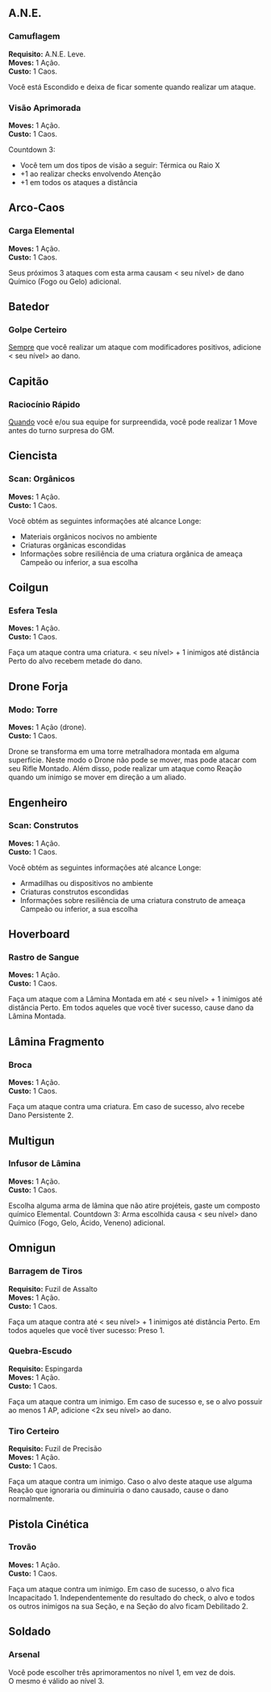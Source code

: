 ## A.N.E.

### Camuflagem

**Requisito:** A.N.E. Leve.  
**Moves:** 1 Ação.  
**Custo:** 1 Caos.

Você está Escondido e deixa de ficar somente quando realizar um ataque.

### Visão Aprimorada

**Moves:** 1 Ação.  
**Custo:** 1 Caos.

Countdown 3:

- Você tem um dos tipos de visão a seguir: Térmica ou Raio X
- +1 ao realizar checks envolvendo Atenção
- +1 em todos os ataques a distância

## Arco-Caos

### Carga Elemental

**Moves:** 1 Ação.  
**Custo:** 1 Caos.

Seus próximos 3 ataques com esta arma causam < seu nível> de dano Químico (Fogo ou Gelo) adicional.  

## Batedor

### Golpe Certeiro

<ins>Sempre</ins> que você realizar um ataque com modificadores positivos, adicione < seu nível> ao dano.

## Capitão

### Raciocínio Rápido

<ins>Quando</ins> você e/ou sua equipe for surpreendida, você pode realizar 1 Move antes do turno surpresa do GM.

## Ciencista

### Scan: Orgânicos

**Moves:** 1 Ação.  
**Custo:** 1 Caos.

Você obtém as seguintes informações até alcance Longe:

- Materiais orgânicos nocivos no ambiente
- Criaturas orgânicas escondidas
- Informações sobre resiliência de uma criatura orgânica de ameaça Campeão ou inferior, a sua escolha

## Coilgun

### Esfera Tesla

**Moves:** 1 Ação.  
**Custo:** 1 Caos.

Faça um ataque contra uma criatura. < seu nível> + 1 inimigos até distância Perto do alvo recebem metade do dano.

## Drone Forja

### Modo: Torre

**Moves:** 1 Ação (drone).  
**Custo:** 1 Caos.

Drone se transforma em uma torre metralhadora montada em alguma superfície. Neste modo o Drone não pode se mover, mas pode atacar com seu Rifle Montado. Além disso, pode realizar um ataque como Reação quando um inimigo se mover em direção a um aliado.

## Engenheiro

### Scan: Construtos

**Moves:** 1 Ação.  
**Custo:** 1 Caos.

Você obtém as seguintes informações até alcance Longe:

- Armadilhas ou dispositivos no ambiente
- Criaturas construtos escondidas
- Informações sobre resiliência de uma criatura construto de ameaça Campeão ou inferior, a sua escolha

## Hoverboard

### Rastro de Sangue

**Moves:** 1 Ação.  
**Custo:** 1 Caos.

Faça um ataque com a Lâmina Montada em até < seu nível> + 1 inimigos até distância Perto. Em todos aqueles que você tiver sucesso, cause dano da Lâmina Montada.

## Lâmina Fragmento

### Broca

**Moves:** 1 Ação.  
**Custo:** 1 Caos.

Faça um ataque contra uma criatura. Em caso de sucesso, alvo recebe Dano Persistente 2.

## Multigun

### Infusor de Lâmina

**Moves:** 1 Ação.  
**Custo:** 1 Caos.

Escolha alguma arma de lâmina que não atire projéteis, gaste um composto químico Elemental. Countdown 3: Arma escolhida causa < seu nível> dano Químico (Fogo, Gelo, Ácido, Veneno) adicional.

## Omnigun

### Barragem de Tiros

**Requisito:** Fuzil de Assalto  
**Moves:** 1 Ação.  
**Custo:** 1 Caos.

Faça um ataque contra até < seu nível> + 1 inimigos até distância Perto. Em todos aqueles que você tiver sucesso: Preso 1.

### Quebra-Escudo

**Requisito:** Espingarda  
**Moves:** 1 Ação.  
**Custo:** 1 Caos.

Faça um ataque contra um inimigo. Em caso de sucesso e, se o alvo possuir ao menos 1 AP, adicione <2x seu nível> ao dano.

### Tiro Certeiro

**Requisito:** Fuzil de Precisão  
**Moves:** 1 Ação.  
**Custo:** 1 Caos.

Faça um ataque contra um inimigo. Caso o alvo deste ataque use alguma Reação que ignoraria ou diminuiria o dano causado, cause o dano normalmente.

## Pistola Cinética

### Trovão

**Moves:** 1 Ação.  
**Custo:** 1 Caos.

Faça um ataque contra um inimigo. Em caso de sucesso, o alvo fica Incapacitado 1. Independentemente do resultado do check, o alvo e todos os outros inimigos na sua Seção, e na Seção do alvo ficam Debilitado 2.

## Soldado

### Arsenal

Você pode escolher três aprimoramentos no nível 1, em vez de dois.  
O mesmo é válido ao nível 3.
